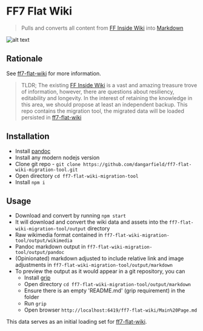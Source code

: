 # FF7 Flat Wiki
> Pulls and converts all content from [FF Inside Wiki](https://wiki.ffrtt.ru) into [Markdown](https://www.markdownguide.org/basic-syntax/)

![alt text](https://i.ibb.co/x2zGG0V/Engine-parts.jpg "Engine parts")

## Rationale
See [ff7-flat-wiki](https://github.com/dangarfield/ff7-flat-wiki) for more information.

> TLDR;
The existing [FF Inside Wiki](https://wiki.ffrtt.ru) is a vast and amazing treasure trove of information, however, there are questions about resiliency, editability and longevity. In the interest of retaining the knowledge in this area, we should propose at least an independent backup.
This repo contains the migration tool, the migrated data will be loaded persisted in  [ff7-flat-wiki](https://github.com/dangarfield/ff7-flat-wiki)

## Installation
- Install [pandoc](https://pandoc.org/installing.html)
- Install any modern nodejs version
- Clone git repo - `git clone https://github.com/dangarfield/ff7-flat-wiki-migration-tool.git`
- Open directory `cd ff7-flat-wiki-migration-tool`
- Install `npm i`

## Usage
- Download and convert by running `npm start`
- It will download and convert the wiki data and assets into the `ff7-flat-wiki-migration-tool/output` directory
- Raw wikimedia format contained in `ff7-flat-wiki-migration-tool/output/wikimedia`
- Pandoc markdown output in `ff7-flat-wiki-migration-tool/output/pandoc`
- (Opinionated) markdown adjusted to include relative link and image adjustments in `ff7-flat-wiki-migration-tool/output/markdown`
- To preview the output as it would appear in a git repository, you can
    - Install [grip](https://github.com/joeyespo/grip)
    - Open directory `cd ff7-flat-wiki-migration-tool/output/markdown`
    - Ensure there is an empty 'README.md' (grip requirement) in the folder
    - Run `grip`
    - Open browser `http://localhost:6419/ff7-flat-wiki/Main%20Page.md`

This data serves as an initial loading set for [ff7-flat-wiki](https://github.com/dangarfield/ff7-flat-wiki).

